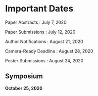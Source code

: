 # Important Dates



Paper Abstracts
: July 7, 2020

Paper Submissions
: July 12, 2020

Author Notifications
: August 21, 2020

Camera-Ready Deadline
: August 28, 2020

Poster Submissions
: August 24, 2020

## Symposium

**October 25, 2020**
